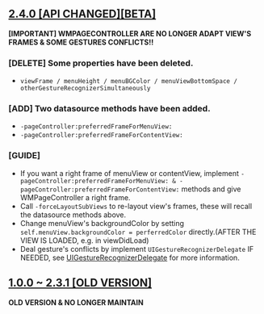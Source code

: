 ## [2.4.0 [API CHANGED][BETA]]()
**[IMPORTANT] WMPAGECONTROLLER ARE NO LONGER ADAPT VIEW'S FRAMES & SOME GESTURES CONFLICTS!!**
### [DELETE] Some properties have been deleted.
- `viewFrame / menuHeight / menuBGColor / menuViewBottomSpace / otherGestureRecognizerSimultaneously`
### [ADD] Two datasource methods have been added.
- `-pageController:preferredFrameForMenuView:` 
- `-pageController:preferredFrameForContentView:`
### [GUIDE]
- If you want a right frame of menuView or contentView, implement `-pageController:preferredFrameForMenuView: & -pageController:preferredFrameForContentView:` methods and give WMPageController a right frame.
- Call `-forceLayoutSubViews` to re-layout view's frames, these will recall the datasource methods above.
- Change menuView's backgroundColor by setting `self.menuView.backgroundColor = perferredColor` directly.(AFTER THE VIEW IS LOADED, e.g. in viewDidLoad)
- Deal gesture's conflicts by implement `UIGestureRecognizerDelegate` IF NEEDED, see [UIGestureRecognizerDelegate](https://developer.apple.com/documentation/uikit/uigesturerecognizerdelegate) for more information.

## [1.0.0 ~ 2.3.1 [OLD VERSION]]()
**OLD VERSION & NO LONGER MAINTAIN**
